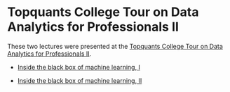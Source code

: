 # Topquants College Tour on Data Analytics for Professionals II

These two lectures were presented at the [Topquants College Tour on Data Analytics for Professionals II](http://www.topquants.nl/college-tour-on-data-analytics-for-professionals-vol-2/).

* [Inside the black box of machine learning, I](https://tristanvanleeuwen.github.io/TopQuantsCollegeTour/Supervised/index.html#/)

* [Inside the black box of machine learning, II](https://tristanvanleeuwen.github.io/TopQuantsCollegeTour/Unsupervised/index.html#/)
